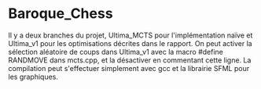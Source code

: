 # Baroque_Chess
Il y a deux branches du projet, Ultima_MCTS pour l'implémentation naïve et Ultima_v1 pour les optimisations décrites dans le rapport. On peut activer la sélection aléatoire de coups dans Ultima_v1 avec la macro #define RANDMOVE dans mcts.cpp, et la désactiver en commentant cette ligne. La compilation peut s'effectuer simplement avec gcc et la librairie SFML pour les graphiques.
